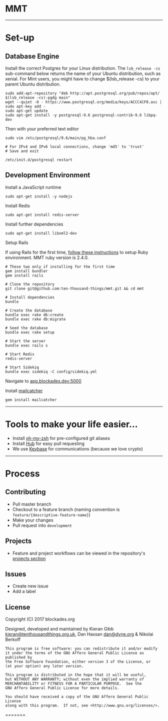 # MMT

<hr>

# Set-up

Database Engine
--------

Install the correct Postgres for your Linux distribution.
The `lsb_release -cs` sub-command below returns the name of your Ubuntu distribution, such as xenial.
For Mint users, you might have to change $(lsb_release -cs) to your parent Ubuntu distribution.

```
sudo add-apt-repository "deb http://apt.postgresql.org/pub/repos/apt/ $(lsb_release -cs)-pgdg main"
wget --quiet -O - https://www.postgresql.org/media/keys/ACCC4CF8.asc | sudo apt-key add -
sudo apt-get update
sudo apt-get install -y postgresql-9.6 postgresql-contrib-9.6 libpq-dev
```

Then with your preferred text editor

```
sudo vim /etc/postgresql/9.6/main/pg_hba.conf

# For IPv4 and IPv6 local connections, change 'md5' to 'trust'
# Save and exit

/etc/init.d/postgresql restart
```


Development Environment
-----------------------

Install a JavaScript runtime

```
sudo apt-get install -y nodejs
```

Install Redis
```
sudo apt-get install redis-server
```

Install further dependencies
```
sudo apt-get install libxml2-dev
```

Setup Rails

If using Rails for the first time, [follow these instructions](https://github.com/rbenv/rbenv) to setup Ruby environment. MMT ruby version is 2.4.0.

```
# These two only if installing for the first time
gem install bundler
gem install rails

# Clone the repository
git clone git@github.com:ten-thousand-things/mmt.git && cd mmt

# Install dependencies
bundle

# Create the database
bundle exec rake db:create
bundle exec rake db:migrate

# Seed the database
bundle exec rake setup

# Start the server
bundle exec rails s

# Start Redis
redis-server

# Start Sidekiq
bundle exec sidekiq -C config/sidekiq.yml
```

Navigate to [app.blockades.dev:5000](http://app.blockades.dev:5000/)

Install [mailcatcher](https://mailcatcher.me/)

```
gem install mailcatcher
```

<hr>

# Tools to make your life easier...

- Install [oh-my-zsh](https://github.com/robbyrussell/oh-my-zsh) for pre-configured git aliases
- Install [Hub](https://hub.github.com/) for easy pull requesting
- We use [Keybase](https://keybase.io/) for communications (because we love crypto)

<hr>

# Process

Contributing
-----------
- Pull master branch
- Checkout to a feature branch (naming convention is `feature/{descriptive-feature-name}`)
- Make your changes
- Pull request into `development`

Projects
--------
- Feature and project workflows can be viewed in the repository's [projects section](https://github.com/blockades/mmt/projects)

Issues
------

- Create new issue
- Add a label

## License

Copyright (C) 2017 blockades.org

Designed, developed and maintained by Kieran Gibb <kieran@tenthousandthings.org.uk>,
Dan Hassan <dan@dyne.org> & Nikolai Berkoff

```
This program is free software: you can redistribute it and/or modify
it under the terms of the GNU Affero General Public License as published by
the Free Software Foundation, either version 3 of the License, or
(at your option) any later version.

This program is distributed in the hope that it will be useful,
but WITHOUT ANY WARRANTY; without even the implied warranty of
MERCHANTABILITY or FITNESS FOR A PARTICULAR PURPOSE.  See the
GNU Affero General Public License for more details.

You should have received a copy of the GNU Affero General Public License
along with this program.  If not, see <http://www.gnu.org/licenses/>.
```
=======